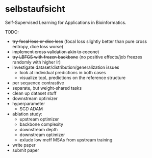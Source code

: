 # selbstaufsicht
Self-Supervised Learning for Applications in Bioinformatics.

TODO:
- ~~try focal loss or dice loss~~  (focal loss slightly better than pure cross entropy, dice loss worse)
- ~~implement cross validation akin to coconet~~
- ~~try LBFGS with frozen backbone~~  (no positive effects/job freezes randomly with higher lr)
- investigate dataset/distribution/generalization issues
    - look at individual predictions in both cases
    - visualize topL predictions on the reference structure
- per sequence contrastive
- separate, but weight-shared tasks
- clean up dataset stuff
- downstream optimizer
- hyperparameter
    - SGD ADAM
- ablation study:
    - upstream optimizer
    - backbone complexity
    - downstream depth
    - downstream optimizer
    - exlude low meff MSAs from upstream training
- write paper
- submit paper
